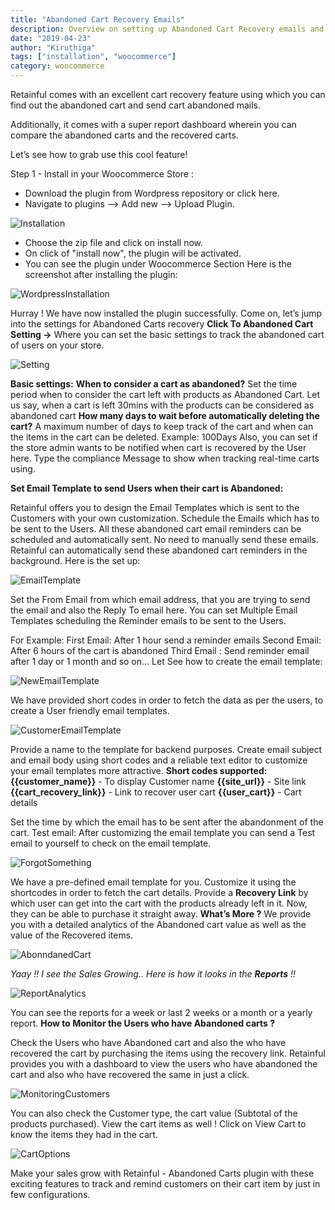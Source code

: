 ```yaml
---
title: "Abandoned Cart Recovery Emails"
description: Overview on setting up Abandoned Cart Recovery emails and dashboard for reports on recovered carts
date: "2019-04-23"
author: "Kiruthiga"
tags: ["installation", "woocommerce"]
category: woocommerce
---
```

Retainful comes with an excellent cart recovery feature using which you can find out the abandoned cart and send cart abandoned mails. 

Additionally, it comes with a super report dashboard wherein you can compare the abandoned carts and the recovered carts.

Let’s see how to grab use this cool feature! 

Step 1 - Install in your Woocommerce Store :
- Download the plugin from Wordpress repository or click <link url="https://wordpress.org/plugins/retainful-next-order-coupon-for-woocommerce/" rel="noopener nofollow" target="_blank">here.</link-text> 
- Navigate to plugins --> Add new --> Upload Plugin.

![Installation](https://raw.githubusercontent.com/retainful/site-images/master/docs/abandoned-cart-recovery/Installation.png)

- Choose the zip file and click on install now. 
- On click of "install now", the plugin will be activated. 
- You can see the plugin under Woocommerce Section
Here is the screenshot after installing the plugin:

![WordpressInstallation](https://raw.githubusercontent.com/retainful/site-images/master/docs/abandoned-cart-recovery/pluginWidget.png)

Hurray ! We have now installed the plugin successfully.
Come on, let’s jump into the settings for Abandoned Carts recovery
**Click To Abandoned Cart Setting ->** Where you can set the basic settings to track the abandoned cart of users on your store.

![Setting](https://raw.githubusercontent.com/retainful/site-images/master/docs/abandoned-cart-recovery/setting.png)

**Basic settings:**
**When to consider a cart as abandoned?** 
Set the time period when to consider the cart left with products as Abandoned Cart. 
Let us say, when a cart is left 30mins with the products can be considered as abandoned cart
**How many days to wait before automatically deleting the cart?**
A maximum number of days to keep track of the cart and when can the items in the cart can be deleted.
Example: 100Days
Also, you can set if the store admin wants to be notified when cart is recovered by the User here.
Type the compliance Message to show when tracking real-time carts using.

**Set Email Template to send Users when their cart is Abandoned:**

Retainful offers you to design the Email Templates which is sent to the Customers with your own customization.
Schedule the Emails which has to be sent to the Users.
All these abandoned cart email reminders can be scheduled and automatically sent. No need to manually send these emails.
Retainful can automatically send these abandoned cart reminders in the background.
Here is the set up:

![EmailTemplate](https://raw.githubusercontent.com/retainful/site-images/master/docs/abandoned-cart-recovery/EmailTemplates.png)

Set the From Email from which email address, that you are trying to send the email and also the Reply To email here.
You can set Multiple Email Templates scheduling the Reminder emails to be sent to the Users. 


For Example: 
First Email: After 1 hour send a reminder emails
Second Email: After 6 hours of the cart is abandoned
Third Email : Send reminder email after 1 day or 1 month and so on…
Let See how to create the email template:

![NewEmailTemplate](https://raw.githubusercontent.com/retainful/site-images/master/docs/abandoned-cart-recovery/NewEmailTemplate.png)

We have provided short codes in order to fetch the data as per the users, to create a User friendly email templates.


![CustomerEmailTemplate](https://raw.githubusercontent.com/retainful/site-images/master/docs/abandoned-cart-recovery/EmailTemplate-for-customer.png)

Provide a name to the template for backend purposes. Create email subject and email body using short codes and a reliable text editor to customize your email templates more attractive.
**Short codes supported:**
**{{customer_name}}** - To display Customer name
**{{site_url}}** - Site link
**{{cart_recovery_link}}** - Link to recover user cart
**{{user_cart}}** - Cart details

Set the time by which the email has to be sent after the abandonment of the cart.
Test email: After customizing the email template you can send a Test email to yourself to check on the email template.

![ForgotSomething](https://raw.githubusercontent.com/retainful/site-images/master/docs/abandoned-cart-recovery/ForgotSomething.png)

We have a pre-defined email template for you. Customize it using the shortcodes in order to fetch the cart details.
Provide a **Recovery Link**  by which user can get into the cart with the products already left in it. Now, they can be able to purchase it straight away.
**What’s More ?**
We provide you with a detailed analytics of the Abandoned cart value as well as the value of the Recovered items.

![AbonndanedCart](https://raw.githubusercontent.com/retainful/site-images/master/docs/abandoned-cart-recovery/abondanedCarts.png)

<i>Yaay !! I see the Sales Growing.. Here is how it looks in the **Reports** !!</i>

![ReportAnalytics](https://raw.githubusercontent.com/retainful/site-images/master/docs/abandoned-cart-recovery/Analytics.png)


You can see the reports for a week or last 2 weeks or a month or a yearly report.
**How to Monitor the Users who have Abandoned carts ?**

Check the Users who have Abandoned cart and also the who have recovered the cart by purchasing the items using the recovery link.
Retainful provides you with a dashboard to view the users who have abandoned the cart and also who have recovered the same in just a click.

![MonitoringCustomers](https://raw.githubusercontent.com/retainful/site-images/master/docs/abandoned-cart-recovery/legends.png)

You can also check the Customer type, the cart value (Subtotal of the products purchased). 
View the cart items as well ! Click on View Cart to know the items they had in the cart.

![CartOptions](https://raw.githubusercontent.com/retainful/site-images/master/docs/abandoned-cart-recovery/cartOptions.png)


Make your sales grow with Retainful - Abandoned Carts plugin with these exciting features to track and remind customers on their cart item by just in few configurations.
